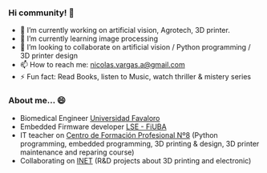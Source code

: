 ### Hi community! 👋
- 🔭 I’m currently working on artificial vision, Agrotech, 3D printer.
- 🌱 I’m currently learning image processing
- 👯 I’m looking to collaborate on artificial vision / Python programming / 3D printer design
- 📫 How to reach me: nicolas.vargas.a@gmail.com
- ⚡ Fun fact: Read Books, listen to Music, watch thriller & mistery series

### About me... 😄
- Biomedical Engineer [Universidad Favaloro](https://www.favaloro.edu.ar/)
- Embedded Firmware developer [LSE - FiUBA](https://lse.posgrados.fi.uba.ar/)
- IT teacher on [Centro de Formación Profesional Nº8](https://centro8smata.org.ar/) (Python programming, embedded programming, 3D printing & design, 3D printer maintenance and reparing course)
- Collaborating on [INET](https://www.inet.edu.ar/) (R&D projects about 3D printing and electronic)

<!--
**Nicomedes77/Nicomedes77** is a ✨ _special_ ✨ repository because its `README.md` (this file) appears on your GitHub profile.

Here are some ideas to get you started:

- 🔭 I’m currently working on ...
- 🌱 I’m currently learning ...
- 👯 I’m looking to collaborate on ...
- 🤔 I’m looking for help with ...
- 💬 Ask me about ...
- 📫 How to reach me: ...
- 😄 Pronouns: ...
- ⚡ Fun fact: ...
-->
